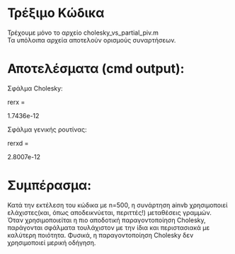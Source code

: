 # Τρέξιμο Κώδικα

Τρέχουμε μόνο το αρχείο cholesky_vs_partial_piv.m    <br>
Τα υπόλοιπα αρχεία αποτελούν ορισμούς συναρτήσεων.

# Αποτελέσματα (cmd output):
   
Σφάλμα Cholesky:

rerx =

   1.7436e-12

Σφάλμα γενικής ρουτίνας:

rerxd =

   2.8007e-12

# Συμπέρασμα:

Κατά την εκτέλεση του κώδικα με n=500, η συνάρτηση ainvb χρησιμοποιεί ελάχιστες(και, όπως αποδεικνύεται, περιττές!) μεταθέσεις γραμμών.  
Όταν χρησιμοποιείται η πιο αποδοτική παραγοντοποίηση Cholesky, παράγονται σφάλματα τουλάχιστον με την ίδια και περιστασιακά με καλύτερη ποιότητα.
Φυσικά, η παραγοντοποίηση Cholesky δεν χρησιμοποιεί μερική οδήγηση.
